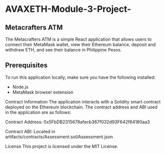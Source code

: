# AVAXETH-Module-3-Project-

## Metacrafters ATM

The Metacrafters ATM is a simple React application that allows users to connect their MetaMask wallet, view their Ethereum balance, deposit and withdraw ETH, and see their balance in Philippine Pesos.

## Prerequisites

To run this application locally, make sure you have the following installed:

- Node.js
- MetaMask browser extension

Contract Information
The application interacts with a Solidity smart contract deployed on the Ethereum blockchain. The contract address and ABI used in the application are as follows:

Contract Address: 0x5FbDB2315678afecb367f032d93F642f64180aa3

Contract ABI: Located in artifacts/contracts/Assessment.sol/Assessment.json

License
This project is licensed under the MIT License.
